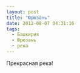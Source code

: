 ```yaml
---
layout: post
title: "Юрюзань"
date: 2012-08-07 04:31:16
tags:
  - Башкирия
  - Юрюзань
  - река
---
```

Прекрасная река!
